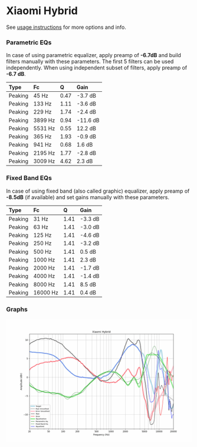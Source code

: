 # Xiaomi Hybrid
See [usage instructions](https://github.com/jaakkopasanen/AutoEq#usage) for more options and info.

### Parametric EQs
In case of using parametric equalizer, apply preamp of **-6.7dB** and build filters manually
with these parameters. The first 5 filters can be used independently.
When using independent subset of filters, apply preamp of **-6.7 dB**.

| Type    | Fc      |    Q | Gain     |
|:--------|:--------|:-----|:---------|
| Peaking | 45 Hz   | 0.47 | -3.7 dB  |
| Peaking | 133 Hz  | 1.11 | -3.6 dB  |
| Peaking | 229 Hz  | 1.74 | -2.4 dB  |
| Peaking | 3899 Hz | 0.94 | -11.6 dB |
| Peaking | 5531 Hz | 0.55 | 12.2 dB  |
| Peaking | 365 Hz  | 1.93 | -0.9 dB  |
| Peaking | 941 Hz  | 0.68 | 1.6 dB   |
| Peaking | 2195 Hz | 1.77 | -2.8 dB  |
| Peaking | 3009 Hz | 4.62 | 2.3 dB   |

### Fixed Band EQs
In case of using fixed band (also called graphic) equalizer, apply preamp of **-8.5dB**
(if available) and set gains manually with these parameters.

| Type    | Fc       |    Q | Gain    |
|:--------|:---------|:-----|:--------|
| Peaking | 31 Hz    | 1.41 | -3.3 dB |
| Peaking | 63 Hz    | 1.41 | -3.0 dB |
| Peaking | 125 Hz   | 1.41 | -4.6 dB |
| Peaking | 250 Hz   | 1.41 | -3.2 dB |
| Peaking | 500 Hz   | 1.41 | 0.5 dB  |
| Peaking | 1000 Hz  | 1.41 | 2.3 dB  |
| Peaking | 2000 Hz  | 1.41 | -1.7 dB |
| Peaking | 4000 Hz  | 1.41 | -1.4 dB |
| Peaking | 8000 Hz  | 1.41 | 8.5 dB  |
| Peaking | 16000 Hz | 1.41 | 0.4 dB  |

### Graphs
![](./Xiaomi%20Hybrid.png)